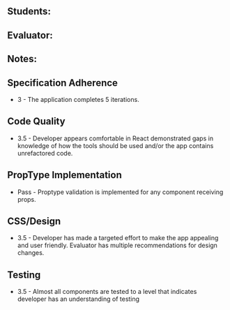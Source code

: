 ## Students:
## Evaluator:
## Notes:

## Specification Adherence

- 3 - The application completes 5 iterations.

## Code Quality

- 3.5 - Developer appears comfortable in React demonstrated gaps in knowledge of how the tools should be used and/or the app contains unrefactored code.

## PropType Implementation

- Pass - Proptype validation is implemented for any component receiving props.

## CSS/Design

- 3.5 - Developer has made a targeted effort to make the app appealing and user friendly. Evaluator has multiple recommendations for design changes.

## Testing

- 3.5 - Almost all components are tested to a level that indicates developer has an understanding of testing
